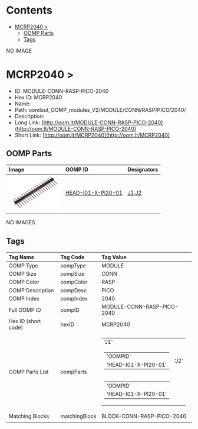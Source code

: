 



Contents
========

* [MCRP2040 > ](#mcrp2040--)
	* [OOMP Parts](#oomp-parts)
	* [Tags](#tags)
  
NO IMAGE  
# MCRP2040 > 

- ID: MODULE-CONN-RASP-PICO-2040
- Hex ID: MCRP2040
- Name: 
- Path: oomlout_OOMP_modules_V2/MODULE/CONN/RASP/PICO/2040/
- Description: 
- Long Link: [http://oom.lt/MODULE-CONN-RASP-PICO-2040](http://oom.lt/MODULE-CONN-RASP-PICO-2040)
- Short Link: [http://oom.lt/MCRP2040](http://oom.lt/MCRP2040)

## OOMP Parts
  

|Image|OOMP ID|Designators|
| :--- | :--- | :--- |
|[![](https://raw.githubusercontent.com/oomlout/oomlout_OOMP_parts_V2/main/HEAD/I01/X/PI20/01/image_140.jpg)](https://github.com/oomlout/oomlout_OOMP_parts_V2/tree/main/HEAD/I01/X/PI20/01/)|[HEAD-I01-X-PI20-01](https://github.com/oomlout/oomlout_OOMP_parts_V2/tree/main/HEAD/I01/X/PI20/01/)|[J1,J2](https://github.com/oomlout/oomlout_OOMP_parts_V2/tree/main/HEAD/I01/X/PI20/01/)|
||||
  
NO IMAGES  
## Tags
  

|Tag Name|Tag Code|Tag Value|
| :--- | :--- | :--- |
|OOMP Type|oompType|MODULE|
|OOMP Size|oompSize|CONN|
|OOMP Color|oompColor|RASP|
|OOMP Description|oompDesc|PICO|
|OOMP Index|oompIndex|2040|
|Full OOMP ID|oompID|MODULE-CONN-RASP-PICO-2040|
|Hex ID (short code)|hexID|MCRP2040|
|OOMP Parts List|oompParts|<table><tr><td>'J1'</td></tr><tr><td> <table><tr><td>'OOMPID'</td></tr><tr><td> 'HEAD-I01-X-PI20-01'</td></tr></table></td><td> 'J2'</td></tr><tr><td> <table><tr><td>'OOMPID'</td></tr><tr><td> 'HEAD-I01-X-PI20-01'</td></tr></table></td></tr></table>|
|Matching Blocks|matchingBlock|BLOCK-CONN-RASP-PICO-2040|
||||
